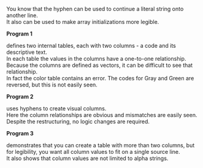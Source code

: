 You know that the hyphen can be used to continue a literal string onto another line.  
It also can be used to make array initializations more legible.

**Program 1**

defines two internal tables, each with two columns - a code and its descriptive text.  
In each table the values in the columns have a one-to-one relationship.  
Because the columns are defined as vectors, it can be difficult to see that relationship.  
In fact the color table contains an error. The codes for Gray and Green are reversed, but this is not easily seen.


**Program 2**

uses hyphens to create visual columns.  
Here the column relationships are obvious and mismatches are easily seen.  
Despite the restructuring, no logic changes are required.


**Program 3** 

demonstrates that you can create a table with more than two columns, but for legibility, you want all column values to fit on a single source line.  
It also shows that column values are not limited to alpha strings.